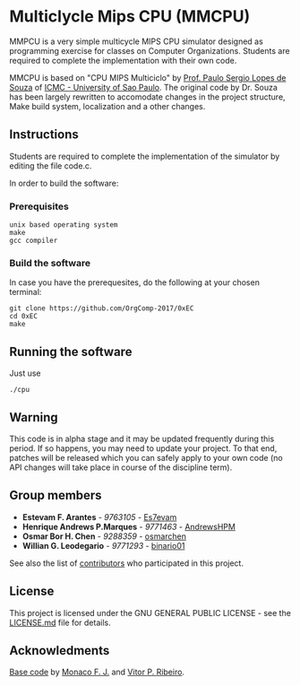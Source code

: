 # Multiclycle Mips CPU (MMCPU)

  MMPCU is a very simple multicycle MIPS CPU simulator designed as programming exercise for classes on Computer Organizations. Students are required to complete the implementation with their own code.

  MMCPU is based on "CPU MIPS Multiciclo"  by [Prof. Paulo Sergio Lopes de
  Souza](http://conteudo.icmc.usp.br/pessoas/pssouza/) of [ICMC - University of Sao Paulo](http://icmc.usp.br/).  The original code by Dr. Souza
  has been largely rewritten to accomodate changes in the project structure,
  Make build system, localization and a other changes.

## Instructions
  Students are required to complete the implementation of the simulator by
  editing the file code.c.

  In order to build the software:
### Prerequisites
```
unix based operating system
make
gcc compiler
```
### Build the software
In case you have the prerequesites, do the following at your chosen terminal:
```
git clone https://github.com/OrgComp-2017/0xEC
cd 0xEC
make
```
## Running the software
Just use
```
./cpu
```

## Warning

  This code is in alpha stage and it may be updated frequently
  during this period. If so happens, you may need to update your project.
  To that end, patches will be released which you can safely apply
  to your own code (no API changes will take place in course of
  the discipline term).
  


## Group members

* **Estevam F. Arantes** - *9763105* - [Es7evam](https://github.com/Es7evam)
* **Henrique Andrews P.Marques** - *9771463* - [AndrewsHPM](https://github.com/AndrewsHPM)
* **Osmar Bor H. Chen** - *9288359* - [osmarchen](https://github.com/osmarchen)
* **Willian G. Leodegario** - *9771293* - [binario01 ](https://github.com/binario01)

See also the list of [contributors](https://github.com/your/project/contributors) who participated in this project.

## License

This project is licensed under the GNU GENERAL PUBLIC LICENSE - see the [LICENSE.md](LICENSE.md) file for details.


## Acknowledments
[Base code](https://gitlab.com/monaco/mmcpu) by [Monaco F. J.](https://gitlab.com/monaco) and [Vitor P. Ribeiro](https://github.com/VitorPinRibeiro).
